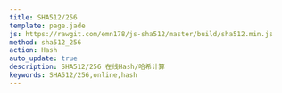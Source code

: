 ```yaml
---
title: SHA512/256
template: page.jade
js: https://rawgit.com/emn178/js-sha512/master/build/sha512.min.js
method: sha512_256
action: Hash
auto_update: true
description: SHA512/256 在线Hash/哈希计算
keywords: SHA512/256,online,hash
---
```

